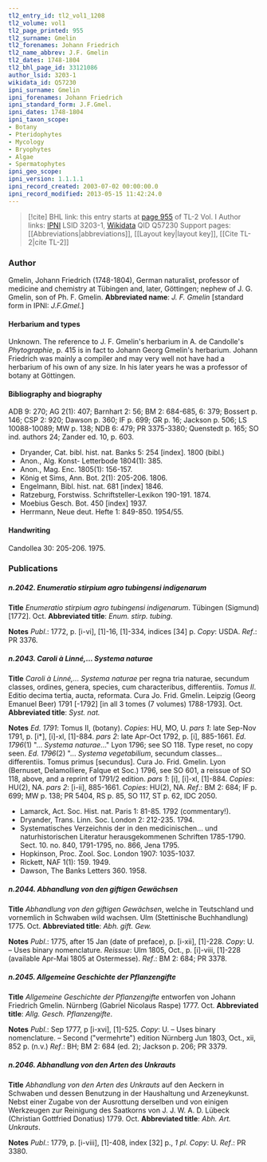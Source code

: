 ```yaml
---
tl2_entry_id: tl2_vol1_1208
tl2_volume: vol1
tl2_page_printed: 955
tl2_surname: Gmelin
tl2_forenames: Johann Friedrich
tl2_name_abbrev: J.F. Gmelin
tl2_dates: 1748-1804
tl2_bhl_page_id: 33121086
author_lsid: 3203-1
wikidata_id: Q57230
ipni_surname: Gmelin
ipni_forenames: Johann Friedrich
ipni_standard_form: J.F.Gmel.
ipni_dates: 1748-1804
ipni_taxon_scope: 
- Botany
- Pteridophytes
- Mycology
- Bryophytes
- Algae
- Spermatophytes
ipni_geo_scope: 
ipni_version: 1.1.1.1
ipni_record_created: 2003-07-02 00:00:00.0
ipni_record_modified: 2013-05-15 11:42:24.0
---
```


> [!cite] BHL link: this entry starts at [page 955](https://www.biodiversitylibrary.org/page/33121086) of TL-2 Vol. I
> Author links: [IPNI](https://www.ipni.org/a/3203-1) LSID 3203-1, [Wikidata](https://www.wikidata.org/wiki/Q57230) QID Q57230
> Support pages: [[Abbreviations|abbreviations]], [[Layout key|layout key]], [[Cite TL-2|cite TL-2]]

### Author

Gmelin, Johann Friedrich (1748-1804), German naturalist, professor of medicine and chemistry at Tübingen and, later, Göttingen; nephew of J. G. Gmelin, son of Ph. F. Gmelin. 
**Abbreviated name**: *J. F. Gmelin* \[standard form in IPNI: *J.F.Gmel.*\]

#### Herbarium and types

Unknown. The reference to J. F. Gmelin's herbarium in A. de Candolle's *Phytographie*, p. 415 is in fact to Johann Georg Gmelin's herbarium. Johann Friedrich was mainly a compiler and may very well not have had a herbarium of his own of any size. In his later years he was a professor of botany at Göttingen.

#### Bibliography and biography

ADB 9: 270; AG 2(1): 407; Barnhart 2: 56; BM 2: 684-685, 6: 379; Bossert p. 146; CSP 2: 920; Dawson p. 360; IF p. 699; GR p. 16; Jackson p. 506; LS 10088-10089; MW p. 138; NDB 6: 479; PR 3375-3380; Quenstedt p. 165; SO ind. authors 24; Zander ed. 10, p. 603.
- Dryander, Cat. bibl. hist. nat. Banks 5: 254 \[index\]. 1800 (bibl.)
- Anon., Alg. Konst- Letterbode 1804(1): 385.
- Anon., Mag. Enc. 1805(1): 156-157.
- König et Sims, Ann. Bot. 2(1): 205-206. 1806.
- Engelmann, Bibl. hist. nat. 681 \[index\] 1846.
- Ratzeburg, Forstwiss. Schriftsteller-Lexikon 190-191. 1874.
- Moebius Gesch. Bot. 450 \[index\] 1937.
- Herrmann, Neue deut. Hefte 1: 849-850. 1954/55.

#### Handwriting

Candollea 30: 205-206. 1975.

### Publications

##### n.2042. Enumeratio stirpium agro tubingensi indigenarum

**Title**
*Enumeratio stirpium agro tubingensi indigenarum*. Tübingen (Sigmund) \[1772\]. Oct.
**Abbreviated title**: *Enum. stirp. tubing.*

**Notes**
*Publ*.: 1772, p. \[i-vi\], \[1\]-16, \[1\]-334, indices \[34\] p. *Copy*: USDA.
*Ref*.: PR 3376.

##### n.2043. Caroli à Linné,... Systema naturae

**Title**
*Caroli à Linné,... Systema naturae* per regna tria naturae, secundum classes, ordines, genera, species, cum characteribus, differentiis. *Tomus II*. Editio decima tertia, aucta, reformata. Cura Jo. Frid. Gmelin. Leipzig (Georg Emanuel Beer) 1791 \[-1792\] \[in all 3 tomes (7 volumes) 1788-1793\]. Oct.
**Abbreviated title**: *Syst. nat.*

**Notes**
*Ed. 1791*: Tomus II, (botany). *Copies*: HU, MO, U.
*pars 1*: late Sep-Nov 1791, p. \[i\*\], \[i\]-xl, \[1\]-884.
*pars 2*: late Apr-Oct 1792, p. \[i\], 885-1661.
*Ed. 1796*(1) "... *Systema naturae*..." Lyon 1796; see SO 118. Type reset, no copy seen.
*Ed. 1796*(2) "... *Systema vegetabilium*, secundum classes... differentiis. Tomus primus \[secundus\]. Cura Jo. Frid. Gmelin. Lyon (Bernuset, Delamolliere, Falque et Soc.) 1796, see SO 601, a reissue of SO 118, above, and a reprint of 1791/2 edition.
*pars 1*: \[i\], \[i\]-xl, \[1\]-884. *Copies*: HU(2), NA.
*pars 2*: \[i-ii\], 885-1661. *Copies*: HU(2), NA.
*Ref*.: BM 2: 684; IF p. 699; MW p. 138; PR 5404, RS p. 85, SO 117, ST p. 62, IDC 2050.
- Lamarck, Act. Soc. Hist. nat. Paris 1: 81-85. 1792 (commentary!).
- Dryander, Trans. Linn. Soc. London 2: 212-235. 1794.
- Systematisches Verzeichnis der in den medicinischen... und naturhistorischen Literatur herausgekommenen Schriften 1785-1790. Sect. 10. no. 840, 1791-1795, no. 866, Jena 1795.
- Hopkinson, Proc. Zool. Soc. London 1907: 1035-1037.
- Rickett, NAF 1(1): 159. 1949.
- Dawson, The Banks Letters 360. 1958.

##### n.2044. Abhandlung von den giftigen Gewächsen

**Title**
*Abhandlung von den giftigen Gewächsen*, welche in Teutschland und vornemlich in Schwaben wild wachsen. Ulm (Stettinische Buchhandlung) 1775. Oct.
**Abbreviated title**: *Abh. gift. Gew.*

**Notes**
*Publ*.: 1775, after 15 Jan (date of preface), p. \[i-xii\], \[1\]-228.
*Copy*: U. – Uses binary nomenclature.
*Reissue*: Ulm 1805, Oct., p. \[i\]-viii, \[1\]-228 (available Apr-Mai 1805 at Ostermesse).
*Ref*.: BM 2: 684; PR 3378.

##### n.2045. Allgemeine Geschichte der Pflanzengifte

**Title**
*Allgemeine Geschichte der Pflanzengifte* entworfen von Johann Friedrich Gmelin. Nürnberg (Gabriel Nicolaus Raspe) 1777. Oct.
**Abbreviated title**: *Allg. Gesch. Pflanzengifte*.

**Notes**
*Publ*.: Sep 1777, p \[i-xvi\], \[1\]-525. *Copy*: U. – Uses binary nomenclature. – Second ("vermehrte") edition Nürnberg Jun 1803, Oct., xii, 852 p. (n.v.)
*Ref*.: BH; BM 2: 684 (ed. 2); Jackson p. 206; PR 3379.

##### n.2046. Abhandlung von den Arten des Unkrauts

**Title**
*Abhandlung von den Arten des Unkrauts* auf den Aeckern in Schwaben und dessen Benutzung in der Haushaltung und Arzeneykunst. Nebst einer Zugabe von der Ausrottung derselben und von einigen Werkzeugen zur Reinigung des Saatkorns von J. J. W. A. D. Lübeck (Christian Gottfried Donatius) 1779. Oct.
**Abbreviated title**: *Abh. Art. Unkrauts*.

**Notes**
*Publ*.: 1779, p. \[i-viii\], \[1\]-408, index \[32\] p., *1 pl. Copy*: U.
*Ref*.: PR 3380.

